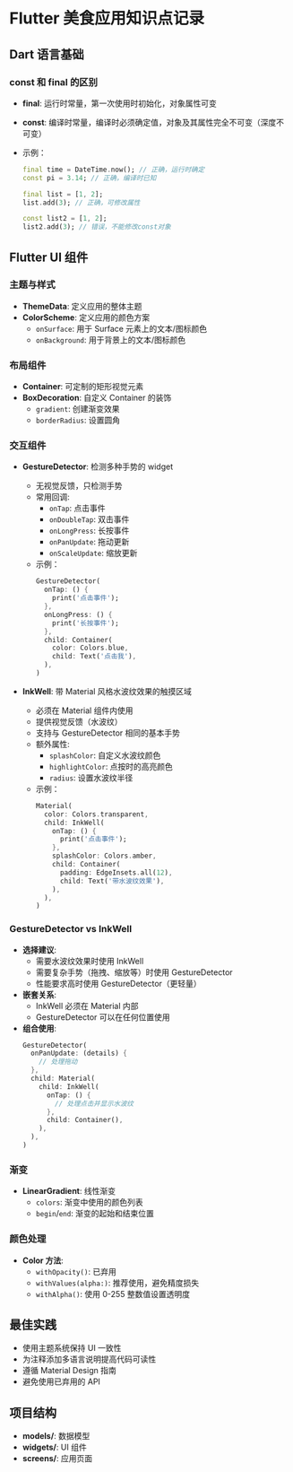 # Flutter 美食应用知识点记录

## Dart 语言基础

### const 和 final 的区别

- **final**: 运行时常量，第一次使用时初始化，对象属性可变
- **const**: 编译时常量，编译时必须确定值，对象及其属性完全不可变（深度不可变）
- 示例：

  ```dart
  final time = DateTime.now(); // 正确，运行时确定
  const pi = 3.14; // 正确，编译时已知

  final list = [1, 2];
  list.add(3); // 正确，可修改属性

  const list2 = [1, 2];
  list2.add(3); // 错误，不能修改const对象
  ```

## Flutter UI 组件

### 主题与样式

- **ThemeData**: 定义应用的整体主题
- **ColorScheme**: 定义应用的颜色方案
  - `onSurface`: 用于 Surface 元素上的文本/图标颜色
  - `onBackground`: 用于背景上的文本/图标颜色

### 布局组件

- **Container**: 可定制的矩形视觉元素
- **BoxDecoration**: 自定义 Container 的装饰
  - `gradient`: 创建渐变效果
  - `borderRadius`: 设置圆角

### 交互组件

- **GestureDetector**: 检测多种手势的 widget

  - 无视觉反馈，只检测手势
  - 常用回调:
    - `onTap`: 点击事件
    - `onDoubleTap`: 双击事件
    - `onLongPress`: 长按事件
    - `onPanUpdate`: 拖动更新
    - `onScaleUpdate`: 缩放更新
  - 示例：
    ```dart
    GestureDetector(
      onTap: () {
        print('点击事件');
      },
      onLongPress: () {
        print('长按事件');
      },
      child: Container(
        color: Colors.blue,
        child: Text('点击我'),
      ),
    )
    ```

- **InkWell**: 带 Material 风格水波纹效果的触摸区域
  - 必须在 Material 组件内使用
  - 提供视觉反馈（水波纹）
  - 支持与 GestureDetector 相同的基本手势
  - 额外属性:
    - `splashColor`: 自定义水波纹颜色
    - `highlightColor`: 点按时的高亮颜色
    - `radius`: 设置水波纹半径
  - 示例：
    ```dart
    Material(
      color: Colors.transparent,
      child: InkWell(
        onTap: () {
          print('点击事件');
        },
        splashColor: Colors.amber,
        child: Container(
          padding: EdgeInsets.all(12),
          child: Text('带水波纹效果'),
        ),
      ),
    )
    ```

### GestureDetector vs InkWell

- **选择建议**:
  - 需要水波纹效果时使用 InkWell
  - 需要复杂手势（拖拽、缩放等）时使用 GestureDetector
  - 性能要求高时使用 GestureDetector（更轻量）
- **嵌套关系**:
  - InkWell 必须在 Material 内部
  - GestureDetector 可以在任何位置使用
- **组合使用**:
  ```dart
  GestureDetector(
    onPanUpdate: (details) {
      // 处理拖动
    },
    child: Material(
      child: InkWell(
        onTap: () {
          // 处理点击并显示水波纹
        },
        child: Container(),
      ),
    ),
  )
  ```

### 渐变

- **LinearGradient**: 线性渐变
  - `colors`: 渐变中使用的颜色列表
  - `begin`/`end`: 渐变的起始和结束位置

### 颜色处理

- **Color 方法**:
  - `withOpacity()`: 已弃用
  - `withValues(alpha:)`: 推荐使用，避免精度损失
  - `withAlpha()`: 使用 0-255 整数值设置透明度

## 最佳实践

- 使用主题系统保持 UI 一致性
- 为注释添加多语言说明提高代码可读性
- 遵循 Material Design 指南
- 避免使用已弃用的 API

## 项目结构

- **models/**: 数据模型
- **widgets/**: UI 组件
- **screens/**: 应用页面

